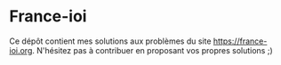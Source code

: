 # France-ioi
Ce dépôt contient mes solutions aux problèmes du site https://france-ioi.org. N'hésitez pas à contribuer en proposant vos propres solutions ;)
